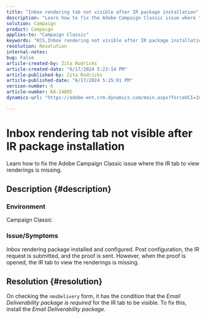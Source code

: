 ```yaml
---
title: "Inbox rendering tab not visible after IR package installation"
description: "Learn how to fix the Adobe Campaign Classic issue where the IR tab to view renderings is missing."
solution: Campaign
product: Campaign
applies-to: "Campaign Classic"
keywords: "KCS,Inbox rendering not visible after IR package installation"
resolution: Resolution
internal-notes: 
bug: False
article-created-by: Zita Rodricks
article-created-date: "6/17/2024 5:23:14 PM"
article-published-by: Zita Rodricks
article-published-date: "6/17/2024 5:25:01 PM"
version-number: 6
article-number: KA-14805
dynamics-url: "https://adobe-ent.crm.dynamics.com/main.aspx?forceUCI=1&pagetype=entityrecord&etn=knowledgearticle&id=a3b28443-ce2c-ef11-840a-002248084fbb"

---
```

# Inbox rendering tab not visible after IR package installation


Learn how to fix the Adobe Campaign Classic issue where the IR tab to view renderings is missing.

## Description {#description}


### <b>Environment</b>

Campaign Classic

### <b>Issue/Symptoms</b>

Inbox rendering package installed and configured. Post configuration, the IR request is submitted, and the proof is sent. However, when the proof is opened, the IR tab to view the renderings is missing.


## Resolution {#resolution}


On checking the `nmsDelivery` form, it has the condition that the *Email Deliverability* *package is required* for the IR tab to be visible. To fix this, install the *Email Deliverability package.*
